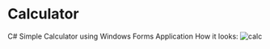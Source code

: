 # Calculator
C# Simple Calculator using Windows Forms Application
How it looks:
  ![calc](https://user-images.githubusercontent.com/16005672/54432581-4bf82000-4732-11e9-8d02-05ac3efcb9d7.jpg)
